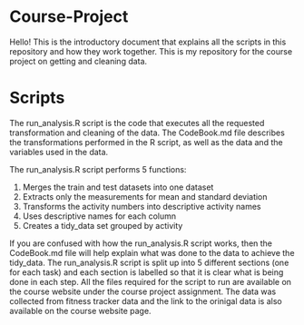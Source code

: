 # Course-Project
Hello! This is the introductory document that explains all the scripts in this repository and how they work together. 
This is my repository for the course project on getting and cleaning data. 

# Scripts
The run_analysis.R script is the code that executes all the requested transformation and cleaning of the data.
The CodeBook.md file describes the transformations performed in the R script, as well as the data and the variables used in the data.


The run_analysis.R script performs 5 functions:
1. Merges the train and test datasets into one dataset
2. Extracts only the measurements for mean and standard deviation
3. Transforms the activity numbers into descriptive activity names
4. Uses descriptive names for each column
5. Creates a tidy_data set grouped by activity

If you are confused with how the run_analysis.R script works, then the CodeBook.md file will help explain what was done to the data to achieve the tidy_data.
The run_analysis.R script is split up into 5 different sections (one for each task) and each section is labelled so that it is clear what is being done in each step.
All the files required for the script to run are available on the course website under the course project assignment.
The data was collected from fitness tracker data and the link to the orinigal data is also available on the course website page.

